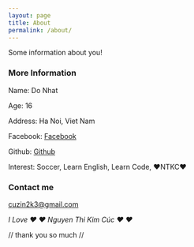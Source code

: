 ```yaml
---
layout: page
title: About
permalink: /about/
---
```


Some information about you!

### More Information

Name: Do Nhat

Age: 16

Address: Ha Noi, Viet Nam

Facebook: [Facebook](https://fb.com/cuzin.xyz/)

Github: [Github](https://github.com/cuzinxyz)

Interest: Soccer, Learn English, Learn Code, ❤NTKC❤

### Contact me

[cuzin2k3@gmail.com](mailto:cuzin2k3@gmail.com)

*I Love ❤ ❤ Nguyen Thi Kim Cúc ❤ ❤*

// thank you so much //
